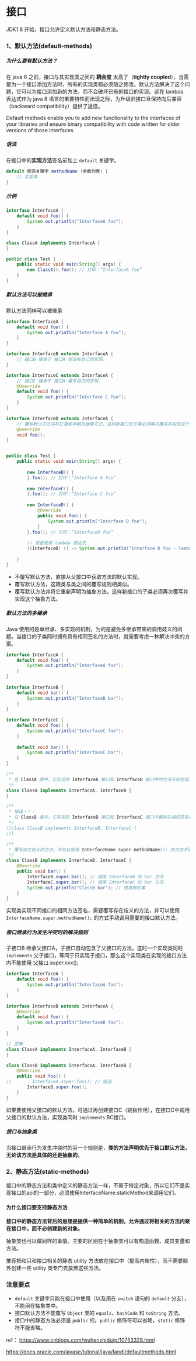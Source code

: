 # 接口

JDK1.8 开始，接口允许定义默认方法和静态方法。



### **1、默认方法(default-methods)**

##### **为什么要有默认方法？**

在 java 8 之前，接口与其实现类之间的 **耦合度** 太高了（**tightly coupled**），当需要为一个接口添加方法时，所有的实现类都必须随之修改。默认方法解决了这个问题，它可以为接口添加新的方法，而不会破坏已有的接口的实现。这在 lambda 表达式作为 java 8 语言的重要特性而出现之际，为升级旧接口且保持向后兼容（backward compatibility）提供了途径。

Default methods enable you to add new functionality to the interfaces of your libraries and ensure binary compatibility with code written for older versions of those interfaces.

##### **语法**

在接口中的**实现方法**签名前加上 `default` 关键字。

```java
default 修饰关键字 methodName (参数列表) {
	// 实现体 
}
```

##### **示例**

```java
interface InterfaceA {
    default void foo() {
        System.out.println("InterfaceA foo");
    }
}

class ClassA implements InterfaceA {
}

public class Test {
    public static void main(String[] args) {
        new ClassA().foo(); // 打印：“InterfaceA foo”
    }
}
```

##### **默认方法可以被继承**

默认方法同样可以被继承

```java
interface InterfaceA {
    default void foo() {
        System.out.println("Interface A foo");
    }
}

interface InterfaceB extends InterfaceA {
    // 接口B 继承于 接口A 但没有自己的实现。
}

interface InterfaceC extends InterfaceA {
    // 接口C 继承于 接口A 重写自己的实现。
    @Override
    default void foo() {
        System.out.println("Interface C foo");
    }
}

interface InterfaceD extends InterfaceA {
    // 覆写默认方法并将它重新声明为抽象方法，这样新接口的子类必须再次覆写并实现这个抽象方法。
    @Override
    void foo();
}


public class Test {
    public static void main(String[] args) {
        
        new InterfaceB() {
        }.foo(); // 打印：“Interface A foo”
        
        new InterfaceC() {
        }.foo(); // 打印：“Interface C foo”
        
        new InterfaceD() {
            @Override
            public void foo() {
                System.out.println("Interface D foo");
            }
        }.foo(); // 打印：“InterfaceD foo”
        
        // 或者使用 lambda 表达式
        ((InterfaceD) () -> System.out.println("Interface D foo - lambda")).foo(); // 打印：“Interface D foo - lambda”
        
    }
}
```

- 不覆写默认方法，直接从父接口中获取方法的默认实现。
- 覆写默认方法，这跟类与类之间的覆写规则相类似。
- 覆写默认方法并将它重新声明为抽象方法，这样新接口的子类必须再次覆写并实现这个抽象方法。

##### **默认方法的多继承**

Java 使用的是单继承、多实现的机制，为的是避免多继承带来的调用歧义的问题。当接口的子类同时拥有具有相同签名的方法时，就需要考虑一种解决冲突的方案。

```java
interface InterfaceA {
    default void foo() {
        System.out.println("InterfaceA foo");
    }
}
 
interface InterfaceB {
    default void bar() {
        System.out.println("InterfaceB bar");
    }
}
 
interface InterfaceC {
    default void foo() {
        System.out.println("InterfaceC foo");
    }
    
    default void bar() {
        System.out.println("InterfaceC bar");
    }
}

/**
 * 在 ClassA 类中，它实现的 InterfaceA 接口和 InterfaceB 接口中的方法不存在歧义，可以直接多实现。
 */
class ClassA implements InterfaceA, InterfaceB {
}

/**
 * 错误！！！
 * 在 ClassB 类中，它实现的 InterfaceB 接口和 InterfaceC 接口中都存在相同签名的 foo 默认方法，需要手动解决冲突。
 */
//class ClassB implements InterfaceB, InterfaceC {
//}

/**
 * 覆写存在歧义的方法，并可以使用 InterfaceName.super.methodName(); 的方式手动调用需要的接口默认方法。
 */
class ClassB implements InterfaceB, InterfaceC {
    @Override
    public void bar() {
        InterfaceB.super.bar(); // 调用 InterfaceB 的 bar 方法
        InterfaceC.super.bar(); // 调用 InterfaceC 的 bar 方法
        System.out.println("ClassB bar"); // 做其他的事
    }
}
```

实现类实现不同接口的相同方法签名，需要覆写存在歧义的方法，并可以使用`InterfaceName.super.methodName();` 的方式手动调用需要的接口默认方法。

##### 接口继承行为发生冲突时的解决规则

子接口B 继承父接口A，子接口自动包含了父接口的方法，这时一个实现类同时 `implements` 父子接口，等同于只实现子接口，那么这个实现类在实现的接口方法内不能使用 父接口.super.xxx();

```java
interface InterfaceA {
    default void foo() {
        System.out.println("InterfaceA foo");
    }
}

interface InterfaceB extends InterfaceA {
    @Override
    default void foo() {
        System.out.println("InterfaceB foo");
    }
}

// 正确
class ClassA implements InterfaceA, InterfaceB {
}

class ClassB implements InterfaceA, InterfaceB {
    @Override
    public void foo() {
//        InterfaceA.super.foo(); // 错误
        InterfaceB.super.foo();
    }
}
```

如果要使用父接口的默认方法，可通过再创建接口C（跳板作用），在接口C中调用父接口的默认方法，实现类同时 `implements` BC接口。

##### 接口与抽象类

当接口继承行为发生冲突时的另一个规则是，**类的方法声明优先于接口默认方法，无论该方法是具体的还是抽象的**。

### 2、静态方法(static-methods)

接口中的静态方法和类中定义的静态方法一样，不属于特定对象，所以它们不是实现接口的api的一部分，必须使用InterfaceName.staticMethod来调用它们。

#### 为什么接口要支持静态方法

**接口中的静态方法背后的思想是提供一种简单的机制，允许通过将相关的方法内聚在接口中，而不必创建新的对象。**

抽象类也可以做同样的事情。主要的区别在于抽象类可以有构造函数、成员变量和方法。

推荐把和只和接口相关的静态 utility 方法放在接口中（提高内聚性），而不需要额外创建一些 utility 类专门去放置这些方法。

### 注意要点

- `default` 关键字只能在接口中使用（以及用在 `switch` 语句的 `default` 分支），不能用在抽象类中。
- 接口默认方法不能覆写 `Object` 类的 `equals`、`hashCode` 和 `toString` 方法。
- 接口中的静态方法必须是 `public` 的，`public` 修饰符可以省略，`static` 修饰符不能省略。

ref：
https://www.cnblogs.com/wuhenzhidu/p/10753328.html

https://docs.oracle.com/javase/tutorial/java/IandI/defaultmethods.html